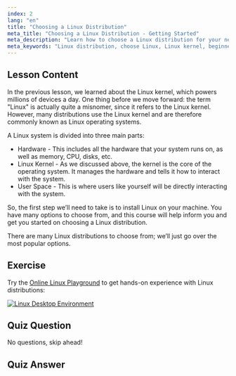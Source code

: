 ```yaml
---
index: 2
lang: "en"
title: "Choosing a Linux Distribution"
meta_title: "Choosing a Linux Distribution - Getting Started"
meta_description: "Learn how to choose a Linux distribution for your needs. Explore popular options and understand kernel, hardware, and user space. Start your Linux journey!"
meta_keywords: "Linux distribution, choose Linux, Linux kernel, beginner Linux, Linux guide, install Linux, Linux tutorial"
---
```


## Lesson Content

In the previous lesson, we learned about the Linux kernel, which powers millions of devices a day. One thing before we move forward: the term "Linux" is actually quite a misnomer, since it refers to the Linux kernel. However, many distributions use the Linux kernel and are therefore commonly known as Linux operating systems.

A Linux system is divided into three main parts:

- Hardware - This includes all the hardware that your system runs on, as well as memory, CPU, disks, etc.
- Linux Kernel - As we discussed above, the kernel is the core of the operating system. It manages the hardware and tells it how to interact with the system.
- User Space - This is where users like yourself will be directly interacting with the system.

So, the first step we’ll need to take is to install Linux on your machine. You have many options to choose from, and this course will help inform you and get you started on choosing a Linux distribution.

There are many Linux distributions to choose from; we’ll just go over the most popular options.

## Exercise

Try the [Online Linux Playground](https://labex.io/tutorials/linux-online-linux-playground-372915) to get hands-on experience with Linux distributions:

[![Linux Desktop Environment](https://labex.io/_ipx/_/images/lab/env-desktop.png)](https://labex.io/tutorials/linux-online-linux-playground-372915)

## Quiz Question

No questions, skip ahead!

## Quiz Answer
